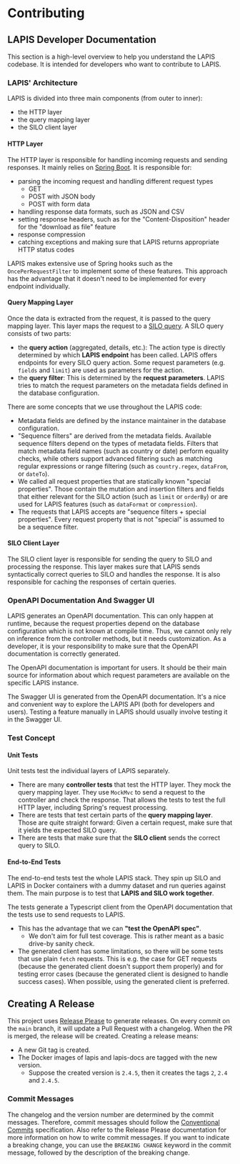 # Contributing

## LAPIS Developer Documentation

This section is a high-level overview to help you understand the LAPIS codebase.
It is intended for developers who want to contribute to LAPIS.

### LAPIS' Architecture

LAPIS is divided into three main components (from outer to inner):

* the HTTP layer
* the query mapping layer
* the SILO client layer

#### HTTP Layer

The HTTP layer is responsible for handling incoming requests and sending responses.
It mainly relies on [Spring Boot](https://spring.io/projects/spring-boot).
It is responsible for:

* parsing the incoming request and handling different request types
    * GET
    * POST with JSON body
    * POST with form data
* handling response data formats, such as JSON and CSV
* setting response headers, such as for the "Content-Disposition" header for the "download as file" feature
* response compression
* catching exceptions and making sure that LAPIS returns appropriate HTTP status codes

LAPIS makes extensive use of Spring hooks such as the `OncePerRequestFilter` to implement some of these features.
This approach has the advantage that it doesn't need to be implemented for every endpoint individually.

#### Query Mapping Layer

Once the data is extracted from the request, it is passed to the query mapping layer.
This layer maps the request to a 
[SILO query](https://github.com/GenSpectrum/LAPIS-SILO/blob/main/documentation/query_documentation.md).
A SILO query consists of two parts:

* the **query action** (aggregated, details, etc.): 
  The action type is directly determined by which **LAPIS endpoint** has been called.
  LAPIS offers endpoints for every SILO query action.
  Some request parameters (e.g. `fields` and `limit`) are used as parameters for the action.
* the **query filter**: This is determined by the **request parameters**.
  LAPIS tries to match the request parameters on the metadata fields defined in the database configuration.

There are some concepts that we use throughout the LAPIS code:

* Metadata fields are defined by the instance maintainer in the database configuration.
* "Sequence filters" are derived from the metadata fields.
  Available sequence filters depend on the types of metadata fields.
  Filters that match metadata field names (such as country or date) perform equality checks,
  while others support advanced filtering such as matching regular expressions
  or range filtering (such as `country.regex`, `dataFrom`, or `dateTo`).
* We called all request properties that are statically known "special properties".
  Those contain the mutation and insertion filters
  and fields that either relevant for the SILO action (such as `limit` or `orderBy`)
  or are used for LAPIS features (such as `dataFormat` or `compression`).
* The requests that LAPIS accepts are "sequence filters + special properties".
  Every request property that is not "special" is assumed to be a sequence filter.

#### SILO Client Layer

The SILO client layer is responsible for sending the query to SILO and processing the response.
This layer makes sure that LAPIS sends syntactically correct queries to SILO and handles the response.
It is also responsible for caching the responses of certain queries.

### OpenAPI Documentation And Swagger UI

LAPIS generates an OpenAPI documentation.
This can only happen at runtime,
because the request properties depend on the database configuration which is not known at compile time.
Thus, we cannot only rely on inference from the controller methods, but it needs customization.
As a developer, it is your responsibility to make sure that the OpenAPI documentation is correctly generated.

The OpenAPI documentation is important for users.
It should be their main source for information about which request parameters are available on the specific LAPIS
instance.

The Swagger UI is generated from the OpenAPI documentation.
It's a nice and convenient way to explore the LAPIS API (both for developers and users).
Testing a feature manually in LAPIS should usually involve testing it in the Swagger UI.

### Test Concept

#### Unit Tests

Unit tests test the individual layers of LAPIS separately.

* There are many **controller tests** that test the HTTP layer.
  They mock the query mapping layer.
  They use `MockMvc` to send a request to the controller and check the response.
  That allows the tests to test the full HTTP layer, including Spring's request processing.
* There are tests that test certain parts of the **query mapping layer**.
  Those are quite straight forward: Given a certain request, make sure that it yields the expected SILO query.
* There are tests that make sure that the **SILO client** sends the correct query to SILO.

#### End-to-End Tests

The end-to-end tests test the whole LAPIS stack.
They spin up SILO and LAPIS in Docker containers with a dummy dataset and run queries against them.
The main purpose is to test that **LAPIS and SILO work together**.

The tests generate a Typescript client from the OpenAPI documentation that the tests use to send requests to LAPIS.

* This has the advantage that we can **"test the OpenAPI spec"**.
    * We don't aim for full test coverage. This is rather meant as a basic drive-by sanity check.
* The generated client has some limitations, so there will be some tests that use plain `fetch` requests.
  This is e.g. the case for GET requests (because the generated client doesn't support them properly)
  and for testing error cases (because the generated client is designed to handle success cases).
  When possible, using the generated client is preferred.

## Creating A Release

This project uses [Release Please](https://github.com/google-github-actions/release-please-action) to generate releases.
On every commit on the `main` branch, it will update a Pull Request with a changelog.
When the PR is merged, the release will be created.
Creating a release means:

* A new Git tag is created.
* The Docker images of lapis and lapis-docs are tagged with the new version.
    * Suppose the created version is `2.4.5`, then it creates the tags `2`, `2.4` and `2.4.5`.

### Commit Messages

The changelog and the version number are determined by the commit messages.
Therefore, commit messages should follow the [Conventional Commits](https://www.conventionalcommits.org/) specification.
Also refer to the Release Please documentation for more information on how to write commit messages.
If you want to indicate a breaking change, you can use the `BREAKING CHANGE` keyword in the commit message,
followed by the description of the breaking change.
